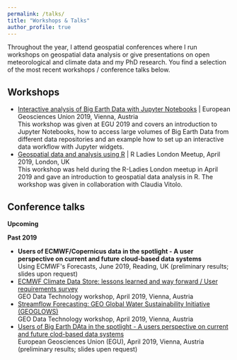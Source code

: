 ```yaml
---
permalink: /talks/
title: "Workshops & Talks"
author_profile: true
---
```



Throughout the year, I attend geospatial conferences where I run workshops on geospatial data analysis or give presentations on open meteorological and climate data and my PhD research. You find a selection of the most recent workshops / conference talks below.


Workshops
------
- [Interactive analysis of Big Earth Data with Jupyter Notebooks](https://github.com/jwagemann/2019_egu_workshop_jupyter_notebooks) | European Geosciences Union 2019, Vienna, Austria<br>This workshop was given at EGU 2019 and covers an introduction to Jupyter Notebooks, how to access large volumes of Big Earth Data from different data repositories and an example how to set up an interactive data workflow with Jupyter widgets.
- [Geospatial data and analysis using R](https://docs.google.com/presentation/d/1pEr9E16EJZ_I2wLBJnsCpOM4gSP4tz3s0s43N7DxuZk/edit?usp=sharing) | R Ladies London Meetup, April 2019, London, UK<br>This workshop was held during the R-Ladies London meetup in April 2019 and gave an introduction to geospatial data analysis in R. The workshop was given in collaboration with Claudia Vitolo.


Conference talks
------
**Upcoming**


**Past 2019**
- **Users of ECMWF/Copernicus data in the spotlight - A user perspective on current and future cloud-based data systems** <br>Using ECMWF's Forecasts, June 2019, Reading, UK (preliminary results; slides upon request)
- [ECMWF Climate Data Store: lessons learned and way forward / User requirements survey](https://www.earthobservations.org/me_201904_dpw.php?t=presentations) <br>GEO Data Technology workshop, April 2019, Vienna, Austria
- [Streamflow Forecasting: GEO Global Water Sustainability Initiative (GEOGLOWS)](https://www.earthobservations.org/me_201904_dpw.php?t=presentations) <br>GEO Data Technology workshop, April 2019, Vienna, Austria
- [Users of Big Earth DAta in the spotlight - A users perspective on current and future clod-based data systems](https://meetingorganizer.copernicus.org/EGU2019/EGU2019-1659-1.pdf) <br>European Geosciences Union (EGU), April 2019, Vienna, Austria (preliminary results; slides upen request)






